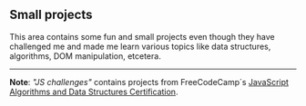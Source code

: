 ## Small projects
This area contains some fun and small projects even though they have challenged me and made me learn various topics like data structures, algorithms, DOM manipulation, etcetera. 
****
**Note**: *"JS challenges"* contains projects from FreeCodeCamp´s [JavaScript Algorithms and Data Structures Certification](https://www.freecodecamp.org/learn/javascript-algorithms-and-data-structures/).

